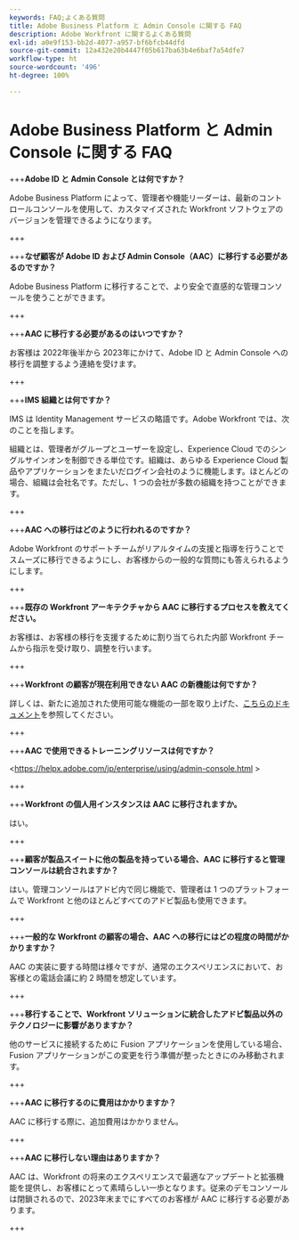 ```yaml
---
keywords: FAQ;よくある質問
title: Adobe Business Platform と Admin Console に関する FAQ
description: Adobe Workfront に関するよくある質問
exl-id: a0e9f153-bb2d-4077-a957-bf6bfcb44dfd
source-git-commit: 12a432e20b4447f05b617ba63b4e6baf7a54dfe7
workflow-type: ht
source-wordcount: '496'
ht-degree: 100%

---
```


# Adobe Business Platform と Admin Console に関する FAQ

+++**Adobe ID と Admin Console とは何ですか？**

Adobe Business Platform によって、管理者や機能リーダーは、最新のコントロールコンソールを使用して、カスタマイズされた Workfront ソフトウェアのバージョンを管理できるようになります。

+++

+++**なぜ顧客が Adobe ID および Admin Console（AAC）に移行する必要があるのですか？**

Adobe Business Platform に移行することで、より安全で直感的な管理コンソールを使うことができます。

+++

+++**AAC に移行する必要があるのはいつですか？**

お客様は 2022年後半から 2023年にかけて、Adobe ID と Admin Console への移行を調整するよう連絡を受けます。

+++

+++**IMS 組織とは何ですか？**

IMS は Identity Management サービスの略語です。Adobe Workfront では、次のことを指します。

組織とは、管理者がグループとユーザーを設定し、Experience Cloud でのシングルサインオンを制御できる単位です。組織は、あらゆる Experience Cloud 製品やアプリケーションをまたいだログイン会社のように機能します。ほとんどの場合、組織は会社名です。ただし、1 つの会社が多数の組織を持つことができます。

+++

+++**AAC への移行はどのように行われるのですか？**

Adobe Workfront のサポートチームがリアルタイムの支援と指導を行うことでスムーズに移行できるようにし、お客様からの一般的な質問にも答えられるようにします。

+++

+++**既存の Workfront アーキテクチャから AAC に移行するプロセスを教えてください。**

お客様は、お客様の移行を支援するために割り当てられた内部 Workfront チームから指示を受け取り、調整を行います。

+++

+++**Workfront の顧客が現在利用できない AAC の新機能は何ですか？**

詳しくは、新たに追加された使用可能な機能の一部を取り上げた、[こちらのドキュメント](overview.md)を参照してください。

+++

+++**AAC で使用できるトレーニングリソースは何ですか？**

&lt;https://helpx.adobe.com/jp/enterprise/using/admin-console.html >

+++

+++**Workfront の個人用インスタンスは AAC に移行されますか。**

はい。

+++

+++**顧客が製品スイートに他の製品を持っている場合、AAC に移行すると管理コンソールは統合されますか？**

はい。管理コンソールはアドビ内で同じ機能で、管理者は 1 つのプラットフォームで Workfront と他のほとんどすべてのアドビ製品も使用できます。

+++

+++**一般的な Workfront の顧客の場合、AAC への移行にはどの程度の時間がかかりますか？**

AAC の実装に要する時間は様々ですが、通常のエクスペリエンスにおいて、お客様との電話会議に約 2 時間を想定しています。

+++

+++**移行することで、Workfront ソリューションに統合したアドビ製品以外のテクノロジーに影響がありますか？**

他のサービスに接続するために Fusion アプリケーションを使用している場合、Fusion アプリケーションがこの変更を行う準備が整ったときにのみ移動されます。

+++

+++**AAC に移行するのに費用はかかりますか？**

AAC に移行する際に、追加費用はかかりません。

+++

+++**AAC に移行しない理由はありますか？**

AAC は、Workfront の将来のエクスペリエンスで最適なアップデートと拡張機能を提供し、お客様にとって素晴らしい一歩となります。従来のデモコンソールは閉鎖されるので、2023年末までにすべてのお客様が AAC に移行する必要があります。

+++